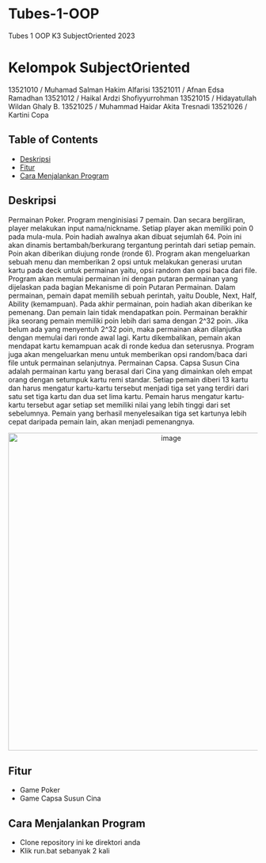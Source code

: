 # Tubes-1-OOP
Tubes 1 OOP K3 SubjectOriented 2023

# Kelompok SubjectOriented
13521010 / Muhamad Salman Hakim Alfarisi
13521011 / Afnan Edsa Ramadhan
13521012 / Haikal Ardzi Shofiyyurrohman
13521015 / Hidayatullah Wildan Ghaly B.
13521025 / Muhammad Haidar Akita Tresnadi
13521026 / Kartini Copa
## Table of Contents
* [Deskripsi](#deskripsi)
* [Fitur](#fitur)
* [Cara Menjalankan Program](#cara-menjalankan-program)

## Deskripsi
  Permainan Poker. Program menginisiasi 7 pemain. Dan secara bergiliran, player melakukan input nama/nickname. Setiap player akan memiliki poin 0 pada mula-mula. Poin hadiah awalnya akan dibuat sejumlah 64. Poin ini akan dinamis bertambah/berkurang tergantung perintah dari setiap pemain. Poin akan diberikan diujung ronde (ronde 6). Program akan mengeluarkan sebuah menu dan memberikan 2 opsi untuk melakukan generasi urutan kartu pada deck untuk permainan yaitu, opsi random dan opsi baca dari file. Program akan memulai permainan ini dengan putaran permainan yang dijelaskan pada bagian Mekanisme di poin Putaran Permainan. Dalam permainan, pemain dapat memilih sebuah perintah, yaitu Double, Next, Half, Ability (kemampuan). Pada akhir permainan, poin hadiah akan diberikan ke pemenang. Dan pemain lain tidak mendapatkan poin. Permainan berakhir jika seorang pemain memiliki poin lebih dari sama dengan 2^32 poin. Jika belum ada yang menyentuh 2^32 poin, maka permainan akan dilanjutka dengan memulai dari ronde awal lagi. Kartu dikembalikan, pemain akan mendapat kartu kemampuan acak di ronde kedua dan seterusnya. Program juga akan mengeluarkan menu untuk memberikan opsi random/baca dari file untuk permainan selanjutnya. 
  Permainan Capsa. Capsa Susun Cina adalah permainan kartu yang berasal dari Cina yang dimainkan oleh empat orang dengan setumpuk kartu remi standar. Setiap pemain diberi 13 kartu dan harus mengatur kartu-kartu tersebut menjadi tiga set yang terdiri dari satu set tiga kartu dan dua set lima kartu. Pemain harus mengatur kartu-kartu tersebut agar setiap set memiliki nilai yang lebih tinggi dari set sebelumnya. Pemain yang berhasil menyelesaikan tiga set kartunya lebih cepat daripada pemain lain, akan menjadi pemenangnya.

<p align="center">
<img width="642" alt="image" src="https://user-images.githubusercontent.com/102657926/225552784-7a1521a9-9618-4b25-9695-e133c4cf9da4.png">
</p>

## Fitur
- Game Poker
- Game Capsa Susun Cina

## Cara Menjalankan Program
- Clone repository ini ke direktori anda
- Klik run.bat sebanyak 2 kali
